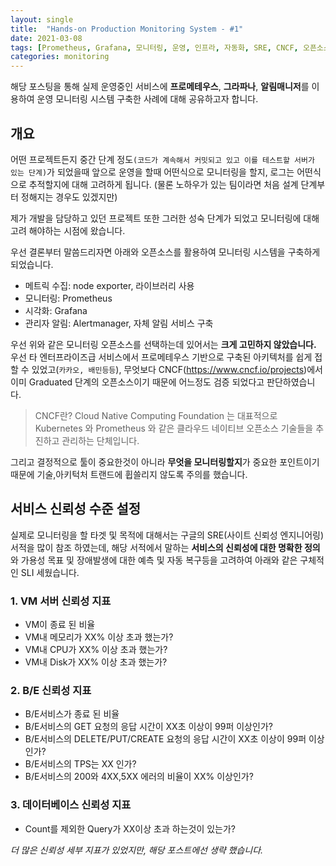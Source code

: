 ```yaml
---
layout: single
title:  "Hands-on Production Monitoring System - #1"
date: 2021-03-08
tags: [Prometheus, Grafana, 모니터링, 운영, 인프라, 자동화, SRE, CNCF, 오픈소스]
categories: monitoring
---
```


해당 포스팅을 통해 실제 운영중인 서비스에 **프로메테우스**, **그라파나**, **알림매니저**를 이용하여 운영 모니터링 시스템 구축한 사례에 대해 공유하고자 합니다.

## 개요 

어떤 프로젝트든지 중간 단계 정도`(코드가 계속해서 커밋되고 있고 이를 테스트할 서버가 있는 단계)`가 되었을때 앞으로 운영을 할때 어떤식으로 모니터링을 할지, 로그는 어떤식으로 추적할지에 대해 고려하게 됩니다.
(물론 노하우가 있는 팀이라면 처음 설계 단계부터 정해지는 경우도 있겠지만)

제가 개발을 담당하고 있던 프로젝트 또한 그러한 성숙 단계가 되었고 모니터링에 대해 고려 해야하는 시점에 왔습니다. 

우선 결론부터 말씀드리자면 아래와 오픈소스를 활용하여 모니터링 시스템을 구축하게 되었습니다.

- 메트릭 수집: node exporter, 라이브러리 사용
- 모니터링: Prometheus
- 시각화: Grafana
- 관리자 알림: Alertmanager, 자체 알림 서비스 구축 

우선 위와 같은 모니터링 오픈소스를 선택하는데 있어서는 **크게 고민하지 않았습니다.** 우선 타 엔터프라이즈급 서비스에서 프로메테우스 기반으로 구축된 아키텍처를 쉽게 접할 수 있었고(`카카오, 배민등등`),
무엇보다 CNCF(<https://www.cncf.io/projects>)에서 이미 Graduated 단계의 오픈소스이기 때문에 어느정도 검증 되었다고 판단하였습니다.
> CNCF란? Cloud Native Computing Foundation 는 대표적으로 Kubernetes 와 Prometheus  와 같은 클라우드 네이티브 오픈소스 기술들을 추진하고 관리하는 단체입니다.

그리고 결정적으로 툴이 중요한것이 아니라 **무엇을 모니터링할지**가 중요한 포인트이기 때문에 기술,아키턱처 트랜드에 휩쓸리지 않도록 주의를 했습니다.

## 서비스 신뢰성 수준 설정

실제로 모니터링을 할 타겟 및 목적에 대해서는 구글의 SRE(사이트 신뢰성 엔지니어링) 서적을 많이 참조 하였는데, 해당 서적에서 말하는
**서비스의 신뢰성에 대한 명확한 정의**와 가용성 목표 및 장애발생에 대한 예측 및 자동 복구등을 고려하여 아래와 같은 구체적인 SLI 세웠습니다.

### 1. VM 서버 신뢰성 지표
-  VM이 종료 된 비율 
-  VM내 메모리가 XX% 이상 초과 했는가?
-  VM내 CPU가 XX% 이상 초과 했는가?
-  VM내 Disk가 XX% 이상 초과 했는가?

### 2. B/E 신뢰성 지표
-  B/E서비스가 종료 된 비율
-  B/E서비스의 GET 요청의 응답 시간이 XX초 이상이 99퍼 이상인가?
-  B/E서비스의 DELETE/PUT/CREATE 요청의 응답 시간이 XX초 이상이 99퍼 이상인가?
-  B/E서비스의 TPS는 XX 인가?
-  B/E서비스의 200와 4XX,5XX 에러의 비율이 XX% 이상인가?

### 3. 데이터베이스 신뢰성 지표
-  Count를 제외한 Query가 XX이상 초과 하는것이 있는가?

_더 많은 신뢰성 세부 지표가 있었지만, 해당 포스트에선 생략 했습니다._
